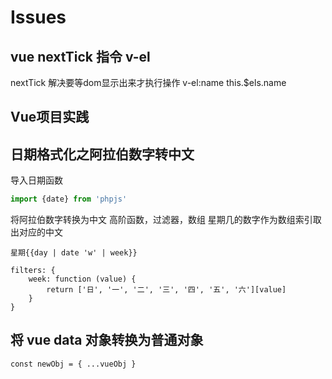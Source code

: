 # Issues

## vue nextTick 指令 v-el
nextTick 解决要等dom显示出来才执行操作
v-el:name this.$els.name

## Vue项目实践

## 日期格式化之阿拉伯数字转中文

导入日期函数
```js
import {date} from 'phpjs'
```

将阿拉伯数字转换为中文
高阶函数，过滤器，数组
星期几的数字作为数组索引取出对应的中文
```
星期{{day | date 'w' | week}}

filters: {
	week: function (value) {
		return ['日', '一', '二', '三', '四', '五', '六'][value]
	}
}
```

## 将 vue data 对象转换为普通对象
```
const newObj = { ...vueObj }
```
